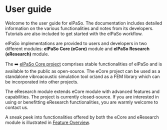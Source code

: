 # User guide

Welcome to the user guide for elPaSo. The documentation includes detailed information on the various functionalities and notes from its developers. Tutorials are also included to get started with the elPaSo workflow.

elPaSo implementations are provided to users and developers in two different modules: <b>elPaSo Core (eCore)</b> module and <b>elPaSo Research (eResearch)</b> module.

The ➡️ [elPaSo Core project](https://git.rz.tu-bs.de/akustik/elPaSo-Core) comprises stable functionalities of elPaSo and is available to the public as open-source. The eCore project can be used as a standalone vibroacoustic simulation tool or/and as a FEM library which can be incorporated into other projects.

The eResearch module extends eCore module with advanced features and capabilities. The project is currently closed-source. If you are interested in using or benefitting eResearch functionalities, you are warmly welcome to contact us. 

A sneak peek into functionalities offered by both the eCore and eResearch module is illustrated in [Feature Overview](./feature_overview.md).